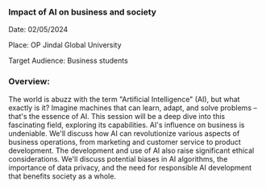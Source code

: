### Impact of AI on business and society

Date: 02/05/2024

Place: OP Jindal Global University

Target Audience: Business students

### Overview:
The world is abuzz with the term "Artificial Intelligence" (AI), but what exactly is it?
Imagine machines that can learn, adapt, and solve problems – that's the essence of AI. This session will be a deep dive into this fascinating field, exploring its capabilities. 
AI's influence on business is undeniable. We'll discuss how AI can revolutionize various aspects of business operations, from marketing and customer service to product development.
The development and use of AI also raise significant ethical considerations. We'll discuss potential biases in AI algorithms, the importance of data privacy, 
and the need for responsible AI development that benefits society as a whole.
